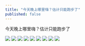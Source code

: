 ```yaml
---
title: "今天晚上哪里嗨？估计只能跑步了"
published: false
---
```

今天晚上哪里嗨？估计只能跑步了

![](./1.jpg)
![](./2.jpg)
![](./3.jpg)
![](./4.jpg)
![](./5.jpg)
![](./6.jpg)
![](./7.jpg)
![](./8.jpg)
![](./9.jpg)
